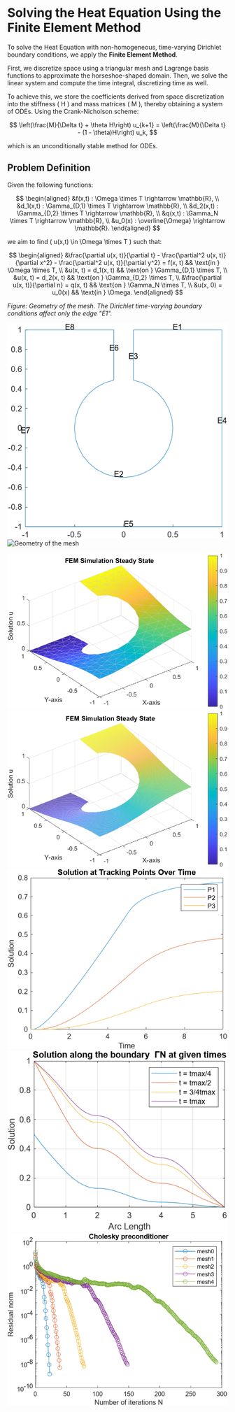 # Solving the Heat Equation Using the Finite Element Method

To solve the Heat Equation with non-homogeneous, time-varying Dirichlet boundary conditions, we apply the **Finite Element Method**. 

First, we discretize space using a triangular mesh and Lagrange basis functions to approximate the horseshoe-shaped domain. Then, we solve the linear system and compute the time integral, discretizing time as well.

To achieve this, we store the coefficients derived from space discretization into the stiffness \( H \) and mass matrices \( M \), thereby obtaining a system of ODEs. Using the Crank-Nicholson scheme:

$$
\left(\frac{M}{\Delta t} + \theta H\right) u_{k+1} = \left(\frac{M}{\Delta t} - (1 - \theta)H\right) u_k,
$$

which is an unconditionally stable method for ODEs.

## Problem Definition

Given the following functions:

$$
\begin{aligned}
&f(x,t) : \Omega \times T \rightarrow \mathbb{R}, \\
&d_1(x,t) : \Gamma_{D,1} \times T \rightarrow \mathbb{R}, \\
&d_2(x,t) : \Gamma_{D,2} \times T \rightarrow \mathbb{R}, \\
&q(x,t) : \Gamma_N \times T \rightarrow \mathbb{R}, \\
&u_0(x) : \overline{\Omega} \rightarrow \mathbb{R}.
\end{aligned}
$$


we aim to find \( u(x,t) \in \Omega \times T \) such that:

$$
\begin{aligned}
    &\frac{\partial u(x, t)}{\partial t} - \frac{\partial^2 u(x, t)}{\partial x^2} - \frac{\partial^2 u(x, t)}{\partial y^2} = f(x, t) && \text{in } \Omega \times T, \\
    &u(x, t) = d_1(x, t) && \text{on } \Gamma_{D,1} \times T, \\
    &u(x, t) = d_2(x, t) && \text{on } \Gamma_{D,2} \times T, \\
    &\frac{\partial u(x, t)}{\partial n} = q(x, t) && \text{on } \Gamma_N \times T, \\
    &u(x, 0) = u_0(x) && \text{in } \Omega.
\end{aligned}
$$


*Figure: Geometry of the mesh. The Dirichlet time-varying boundary conditions affect only the edge "E1".*


![Mesh Geometry](assets/geometry.png)
<img src="img/geometry.png" alt="Geometry of the mesh" width="200" height="100">

![Solution on mesh0](assets/mesh0.png)
![Solution on mesh4](assets/mesh4.png)
![Solution along the boundary for given times for mesh0](assets/track.png)
![Solution on the three tracking points for mesh0](assets/trace1.png)
![Preconditioner effect on convergence](assets/pcg_chol2.png)
